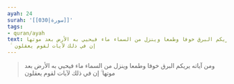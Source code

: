 ```yaml
---
ayah: 24
surah: '[[030|سورة]]'
tags:
- quran/ayah
text: ومن آياته يريكم البرق خوفا وطمعا وينزل من السماء ماء فيحيي به الأرض بعد موتها
  ۚ إن في ذلك لآيات لقوم يعقلون
---
```

> ومن آياته يريكم البرق خوفا وطمعا وينزل من السماء ماء فيحيي به الأرض بعد موتها ۚ إن في ذلك لآيات لقوم يعقلون
